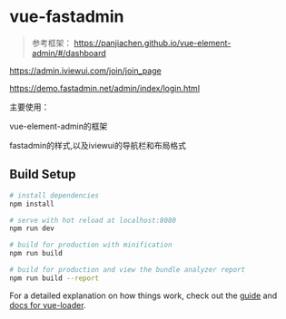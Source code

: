 # vue-fastadmin

> 参考框架：
  https://panjiachen.github.io/vue-element-admin/#/dashboard
  
  https://admin.iviewui.com/join/join_page
  
  https://demo.fastadmin.net/admin/index/login.html
  
 主要使用：
 
   vue-element-admin的框架
   
   fastadmin的样式,以及iviewui的导航栏和布局格式
## Build Setup

``` bash
# install dependencies
npm install

# serve with hot reload at localhost:8080
npm run dev

# build for production with minification
npm run build

# build for production and view the bundle analyzer report
npm run build --report
```

For a detailed explanation on how things work, check out the [guide](http://vuejs-templates.github.io/webpack/) and [docs for vue-loader](http://vuejs.github.io/vue-loader).
